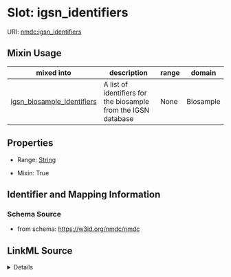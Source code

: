 # Slot: igsn_identifiers

URI: [nmdc:igsn_identifiers](https://w3id.org/nmdc/igsn_identifiers)



<!-- no inheritance hierarchy -->






## Mixin Usage

| mixed into | description | range | domain |
| --- | --- | --- | --- |
| [igsn_biosample_identifiers](igsn_biosample_identifiers.md) | A list of identifiers for the biosample from the IGSN database | None | Biosample |



## Properties

* Range: [String](String.md)

* Mixin: True





## Identifier and Mapping Information







### Schema Source


* from schema: https://w3id.org/nmdc/nmdc




## LinkML Source

<details>
```yaml
name: igsn_identifiers
from_schema: https://w3id.org/nmdc/nmdc
rank: 1000
mixin: true
alias: igsn_identifiers
range: string

```
</details>